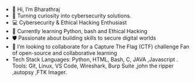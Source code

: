 - 👋 Hi, I’m Bharathraj
- 👀 Turning curiosity into cybersecurity solutions.
- 💻 Cybersecurity & Ethical Hacking Enthusiast
- 🐍 Currently learning Python, bash and Ethical Hacking
- 🛡️ Passionate about building skills to secure digital worlds
- 💞️ I’m looking to collaborate for a Capture The Flag (CTF) challenge Fan of open-source and collaborative learning
- Tech Stack
Languages: Python, HTML, Bash, C, JAVA ,Javascript .
Tools: Git, Linux, VS Code, Wireshark, Burp Suite ,john the ripper ,autopsy ,FTK Imager.
<!---
Bharathraj721/Bharathraj721 is a ✨ special ✨ repository because its `README.md` (this file) appears on your GitHub profile.
You can click the Preview link to take a look at your changes.
--->
